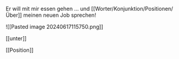 Er will mit mir essen gehen … und [[Worter/Konjunktion/Positionen/Über]] meinen neuen Job sprechen!

![[Pasted image 20240617115750.png]]

[[unter]]

[[Position]]